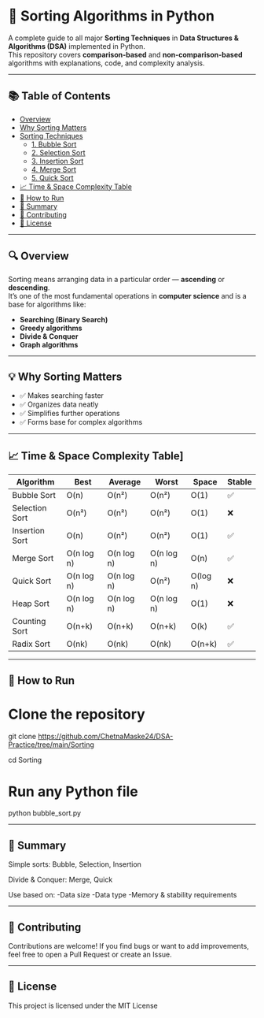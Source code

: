 # 🧠 Sorting Algorithms in Python

A complete guide to all major **Sorting Techniques** in **Data Structures & Algorithms (DSA)** implemented in Python.  
This repository covers **comparison-based** and **non-comparison-based** algorithms with explanations, code, and complexity analysis.

---
## 📚 Table of Contents

- [Overview](#-overview)
- [Why Sorting Matters](#-why-sorting-matters)
- [Sorting Techniques](#-sorting-techniques)
  - [1. Bubble Sort](#1-bubble-sort)
  - [2. Selection Sort](#2-selection-sort)
  - [3. Insertion Sort](#3-insertion-sort)
  - [4. Merge Sort](#4-merge-sort)
  - [5. Quick Sort](#5-quick-sort)
- [📈 Time & Space Complexity Table](#-time--space-complexity-table)
- [📌 How to Run](#-how-to-run)
- [🧩 Summary](#-summary)
- [🤝 Contributing](#-contributing)
- [📜 License](#-license)

----

## 🔍 Overview

Sorting means arranging data in a particular order — **ascending** or **descending**.  
It’s one of the most fundamental operations in **computer science** and is a base for algorithms like:
- **Searching (Binary Search)**
- **Greedy algorithms**
- **Divide & Conquer**
- **Graph algorithms**

---

## 💡 Why Sorting Matters

- ✅ Makes searching faster  
- ✅ Organizes data neatly  
- ✅ Simplifies further operations  
- ✅ Forms base for complex algorithms  

----

## 📈 Time & Space Complexity Table]

| Algorithm      | Best       | Average    | Worst      | Space    | Stable |
| -------------- | ---------- | ---------- | ---------- | -------- | ------ |
| Bubble Sort    | O(n)       | O(n²)      | O(n²)      | O(1)     | ✅      |
| Selection Sort | O(n²)      | O(n²)      | O(n²)      | O(1)     | ❌      |
| Insertion Sort | O(n)       | O(n²)      | O(n²)      | O(1)     | ✅      |
| Merge Sort     | O(n log n) | O(n log n) | O(n log n) | O(n)     | ✅      |
| Quick Sort     | O(n log n) | O(n log n) | O(n²)      | O(log n) | ❌      |
| Heap Sort      | O(n log n) | O(n log n) | O(n log n) | O(1)     | ❌      |
| Counting Sort  | O(n+k)     | O(n+k)     | O(n+k)     | O(k)     | ✅      |
| Radix Sort     | O(nk)      | O(nk)      | O(nk)      | O(n+k)   | ✅      |

-----

## 📌 How to Run
# Clone the repository
git clone https://github.com/ChetnaMaske24/DSA-Practice/tree/main/Sorting

cd Sorting

# Run any Python file
python bubble_sort.py

----

## 🧩 Summary

Simple sorts: Bubble, Selection, Insertion

Divide & Conquer: Merge, Quick

Use based on:
-Data size
-Data type
-Memory & stability requirements

----

## 🤝 Contributing

Contributions are welcome!
If you find bugs or want to add improvements, feel free to open a Pull Request or create an Issue.

-----

## 📜 License

This project is licensed under the MIT License


